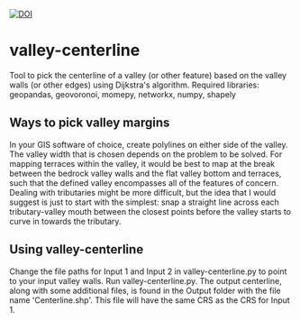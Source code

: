 [![DOI](https://zenodo.org/badge/331517823.svg)](https://zenodo.org/badge/latestdoi/331517823)

# valley-centerline
Tool to pick the centerline of a valley (or other feature) based on the valley walls (or other edges) using Dijkstra's algorithm. Required libraries: geopandas, geovoronoi, momepy, networkx, numpy, shapely

## Ways to pick valley margins

In your GIS software of choice, create polylines on either side of the valley. The valley width that is chosen depends on the problem to be solved. For mapping terraces within the valley, it would be best to map at the break between the bedrock valley walls and the flat valley bottom and terraces, such that the defined valley encompasses all of the features of concern. Dealing with tributaries might be more difficult, but the idea that I would suggest is just to start with the simplest: snap a straight line across each tributary-valley mouth between the closest points before the valley starts to curve in towards the tributary.

## Using valley-centerline
Change the file paths for Input 1 and Input 2 in valley-centerline.py to point to your input valley walls. Run valley-centerline.py. The output centerline, along with some additional files, is found in the Output folder with the file name 'Centerline.shp'. This file will have the same CRS as the CRS for Input 1.
